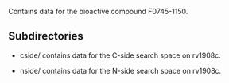 Contains data for the bioactive compound F0745-1150.

## Subdirectories

- cside/ contains data for the C-side search space on rv1908c.

- nside/ contains data for the N-side search space on rv1908c.

